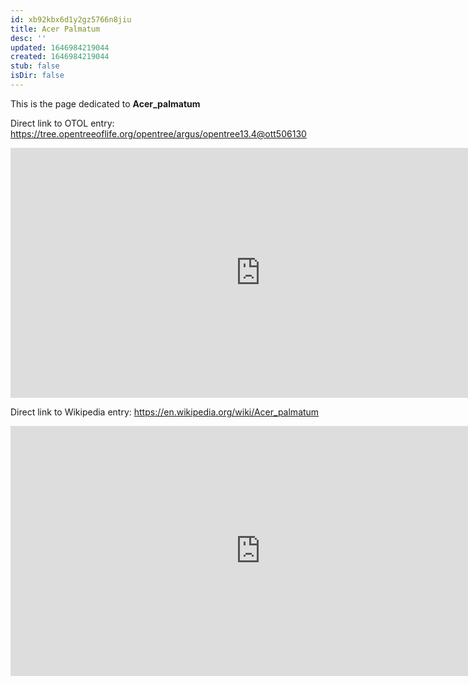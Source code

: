 ```yaml
---
id: xb92kbx6d1y2gz5766n8jiu
title: Acer Palmatum
desc: ''
updated: 1646984219044
created: 1646984219044
stub: false
isDir: false
---
```

This is the page dedicated to **Acer_palmatum**


Direct link to OTOL entry: https://tree.opentreeoflife.org/opentree/argus/opentree13.4@ott506130



<html>
    <body>
    <iframe src="https://tree.opentreeoflife.org/opentree/argus/opentree13.4@ott506130"
    width="800" height="400" frameborder="0" allowfullscreen> </iframe>
    </body>
</html>
    


Direct link to Wikipedia entry: https://en.wikipedia.org/wiki/Acer_palmatum



<html>
    <body>
    <iframe src="https://en.wikipedia.org/wiki/Acer_palmatum"
    width="800" height="400" frameborder="0" allowfullscreen> </iframe>
    </body>
</html>
    
